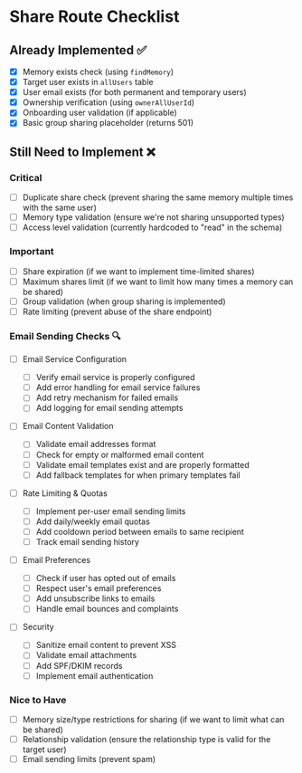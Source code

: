 # Share Route Checklist

## Already Implemented ✅

- [x] Memory exists check (using `findMemory`)
- [x] Target user exists in `allUsers` table
- [x] User email exists (for both permanent and temporary users)
- [x] Ownership verification (using `ownerAllUserId`)
- [x] Onboarding user validation (if applicable)
- [x] Basic group sharing placeholder (returns 501)

## Still Need to Implement ❌

### Critical

- [ ] Duplicate share check (prevent sharing the same memory multiple times with the same user)
- [ ] Memory type validation (ensure we're not sharing unsupported types)
- [ ] Access level validation (currently hardcoded to "read" in the schema)

### Important

- [ ] Share expiration (if we want to implement time-limited shares)
- [ ] Maximum shares limit (if we want to limit how many times a memory can be shared)
- [ ] Group validation (when group sharing is implemented)
- [ ] Rate limiting (prevent abuse of the share endpoint)

### Email Sending Checks 🔍

- [ ] Email Service Configuration

  - [ ] Verify email service is properly configured
  - [ ] Add error handling for email service failures
  - [ ] Add retry mechanism for failed emails
  - [ ] Add logging for email sending attempts

- [ ] Email Content Validation

  - [ ] Validate email addresses format
  - [ ] Check for empty or malformed email content
  - [ ] Validate email templates exist and are properly formatted
  - [ ] Add fallback templates for when primary templates fail

- [ ] Rate Limiting & Quotas

  - [ ] Implement per-user email sending limits
  - [ ] Add daily/weekly email quotas
  - [ ] Add cooldown period between emails to same recipient
  - [ ] Track email sending history

- [ ] Email Preferences

  - [ ] Check if user has opted out of emails
  - [ ] Respect user's email preferences
  - [ ] Add unsubscribe links to emails
  - [ ] Handle email bounces and complaints

- [ ] Security
  - [ ] Sanitize email content to prevent XSS
  - [ ] Validate email attachments
  - [ ] Add SPF/DKIM records
  - [ ] Implement email authentication

### Nice to Have

- [ ] Memory size/type restrictions for sharing (if we want to limit what can be shared)
- [ ] Relationship validation (ensure the relationship type is valid for the target user)
- [ ] Email sending limits (prevent spam)
